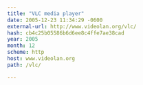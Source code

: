 ```yaml
---
title: "VLC media player"
date: 2005-12-23 11:34:29 -0600
external-url: http://www.videolan.org/vlc/
hash: cb4c25b05586b6d6ee8c4ffe7ae38cad
year: 2005
month: 12
scheme: http
host: www.videolan.org
path: /vlc/

---
```



